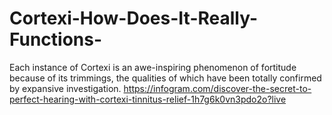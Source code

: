 # Cortexi-How-Does-It-Really-Functions-
Each instance of Cortexi is an awe-inspiring phenomenon of fortitude because of its trimmings, the qualities of which have been totally confirmed by expansive investigation. https://infogram.com/discover-the-secret-to-perfect-hearing-with-cortexi-tinnitus-relief-1h7g6k0vn3pdo2o?live
